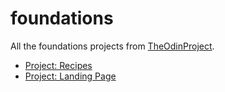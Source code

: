 # foundations

<p>All the foundations projects from <a href="https://www.theodinproject.com/">TheOdinProject</a>.</p>
<ul>
    <li><a href="https://lu-dig.github.io/foundations/odin-recipes/">Project: Recipes</a></li>
    <li><a href="https://lu-dig.github.io/foundations/landing-page/">Project: Landing Page</a></li>
</ul>
